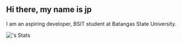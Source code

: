## Hi there, my name is jp

I am an aspiring developer, BSIT student at Batangas State University.

![<Unfien-2007>'s Stats](https://github-readme-stats.vercel.app/api?username=<unfien-2007>&theme=vue-dark&show_icons=true&hide_border=true&count_private=true)

<!--
**Unfien-2007/Unfien-2007** is a ✨ _special_ ✨ repository because its `README.md` (this file) appears on your GitHub profile.

Here are some ideas to get you started:

- 🔭 I’m currently working on ...
- 🌱 I’m currently learning ...
- 👯 I’m looking to collaborate on ...
- 🤔 I’m looking for help with ...
- 💬 Ask me about ...
- 📫 How to reach me: ...
- 😄 Pronouns: ...
- ⚡ Fun fact: ...
-->

